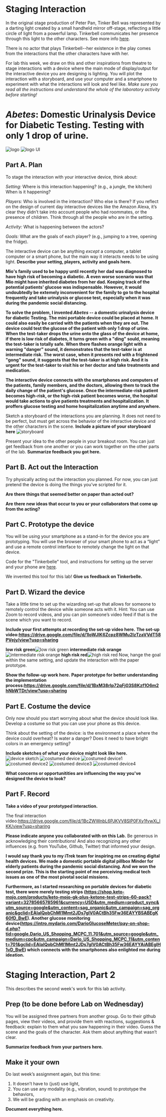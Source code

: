 

# Staging Interaction

In the original stage production of Peter Pan, Tinker Bell was represented by a darting light created by a small handheld mirror off-stage, reflecting a little circle of light from a powerful lamp. Tinkerbell communicates her presence through this light to the other characters. See more info [here](https://en.wikipedia.org/wiki/Tinker_Bell). 

There is no actor that plays Tinkerbell--her existence in the play comes from the interactions that the other characters have with her.



For lab this week, we draw on this and other inspirations from theatre to stage interactions with a device where the main mode of display/output for the interactive device you are designing is lighting. You will plot the interaction with a storyboard, and use your computer and a smartphone to experiment with what the interactions will look and feel like. _Make sure you read all the instructions and understand the whole of the laboratory activity before starting!_

# *Abetes*: Domestic Urinalysis Device for Diabetic Testing. Testing with only 1 drop of urine.
![logo](https://github.com/Jeannelialbedo/Interactive-Lab-Hub/blob/Spring2021/Lab%201/logo.png)
![logo UI](https://github.com/Jeannelialbedo/Interactive-Lab-Hub/blob/Spring2021/Lab%201/logo%20UI.png)

## Part A. Plan 

To stage the interaction with your interactive device, think about:

_Setting:_ Where is this interaction happening? (e.g., a jungle, the kitchen) When is it happening?

_Players:_ Who is involved in the interaction? Who else is there? If you reflect on the design of current day interactive devices like the Amazon Alexa, it’s clear they didn’t take into account people who had roommates, or the presence of children. Think through all the people who are in the setting.

_Activity:_ What is happening between the actors?

_Goals:_ What are the goals of each player? (e.g., jumping to a tree, opening the fridge). 

The interactive device can be anything *except* a computer, a tablet computer or a smart phone, but the main way it interacts needs to be using light.
**Describe your setting, players, activity and goals here.**

**Mio's family used to be happy until recently her dad was diagnosed to have high risk of becoming a diabetic. A even worse scenario was that Mio might have inherited diabetes from her dad. Keeping track of the potential patients' glucose was indispensable. However, it would undoubtedly be extemely inconvenient for the family to go to the hospital frequently and take urinalysis or glucose test, especially when it was during the pandemic social distancing.**

**To solve the problem, I invented *Abetes* -- a domestic urinalysis device for diabetic Testing. The mini portable device could be placed at home. It could also easily be carried with the patients when they are out. The device could test the glucose of the patient with only 1 drop of urine. When the test-taker drops the urine onto the glass of the device at home, if there is low risk of diabetes, it turns green with a "ding" sould, meaning the test-taker is totally safe. When there flashes orange light with a warning "danger" sound, it demonstrates that the test-taker is at intermediate risk. The worst case, when it presents red with a frightened "gong" sound, it suggests that the test-taker is at high risk. And it is urgent for the test-taker to visit his or her doctor and take treatments and medication.**

**The interactive device connects with the smartphones and computers of the patients, family members, and the doctors, allowing them to track the daily change of the patient's glucose. Once the intermediate-risk patient becomes high-risk, or the high-risk patient becomes worse, the hospital would take actions to give patients treatments and hospitalization. It proffers glucose testing and home hospitalization anytime and anywhere.**

Sketch a storyboard of the interactions you are planning. It does not need to be perfect, but must get across the behavior of the interactive device and the other characters in the scene. 
**Include a picture of your storyboard here**
![storyboard](https://github.com/Jeannelialbedo/Interactive-Lab-Hub/blob/Spring2021/Lab%201/storyboard.jpg)

Present your idea to the other people in your breakout room. You can just get feedback from one another or you can work together on the other parts of the lab.
**Summarize feedback you got here.**


## Part B. Act out the Interaction

Try physically acting out the interaction you planned. For now, you can just pretend the device is doing the things you’ve scripted for it. 

**Are there things that seemed better on paper than acted out?**

**Are there new ideas that occur to you or your collaborators that come up from the acting?**


## Part C. Prototype the device

You will be using your smartphone as a stand-in for the device you are prototyping. You will use the browser of your smart phone to act as a “light” and use a remote control interface to remotely change the light on that device. 

Code for the "Tinkerbelle" tool, and instructions for setting up the server and your phone are [here](https://github.com/FAR-Lab/tinkerbelle).

We invented this tool for this lab! 
**Give us feedback on Tinkerbelle.**

## Part D. Wizard the device
Take a little time to set up the wizarding set-up that allows for someone to remotely control the device while someone acts with it. Hint: You can use Zoom to record videos, and you can pin someone’s video feed if that is the scene which you want to record. 

**Include your first attempts at recording the set-up video here.**
**The set-up video:https://drive.google.com/file/d/1loWJlK6Zcpz8WMu2lzTzaVVdT58PVejy/view?usp=sharing**

**low risk green**![low risk green](https://github.com/Jeannelialbedo/Interactive-Lab-Hub/blob/Spring2021/Lab%201/low%20risk%20green.png)
**intermediate risk orange**![intermediate risk orange](https://github.com/Jeannelialbedo/Interactive-Lab-Hub/blob/Spring2021/Lab%201/intermediate%20risk%20orange.png)
**high risk red**![high risk red](https://github.com/Jeannelialbedo/Interactive-Lab-Hub/blob/Spring2021/Lab%201/high%20risk%20red.png)
Now, hange the goal within the same setting, and update the interaction with the paper prototype. 

**Show the follow-up work here.**
**Paper prototype for better understanding the implementation process:https://drive.google.com/file/d/1BxM38rIp72qFj03S8Kzf1O6m2hNbWTDr/view?usp=sharing**

## Part E. Costume the device

Only now should you start worrying about what the device should look like. Develop a costume so that you can use your phone as this device.

Think about the setting of the device: is the environment a place where the device could overheat? Is water a danger? Does it need to have bright colors in an emergency setting?

**Include sketches of what your device might look like here.**
![device sketch](https://github.com/Jeannelialbedo/Interactive-Lab-Hub/blob/Spring2021/Lab%201/device%20sketch.jpg)
![costumed device](https://github.com/Jeannelialbedo/Interactive-Lab-Hub/blob/Spring2021/Lab%201/photos%20of%20costumed%20device.jpg)
![costumed device1](https://github.com/Jeannelialbedo/Interactive-Lab-Hub/blob/Spring2021/Lab%201/photos%20of%20costumed%20device%202.jpg)
![costumed device2](https://github.com/Jeannelialbedo/Interactive-Lab-Hub/blob/Spring2021/Lab%201/photos%20of%20costumed%20device%203.jpg)
![costumed device3](https://github.com/Jeannelialbedo/Interactive-Lab-Hub/blob/Spring2021/Lab%201/photos%20of%20costumed%20device%204.jpg)
![costumed device4](https://github.com/Jeannelialbedo/Interactive-Lab-Hub/blob/Spring2021/Lab%201/photos%20of%20costumed%20device%205.jpg)

**What concerns or opportunitities are influencing the way you've designed the device to look?**


## Part F. Record

**Take a video of your prototyped interaction.**

The final interaction video:https://drive.google.com/file/d/1BcZWWnbL6PJKVV8SlP0FXy1fvwXi_IKK/view?usp=sharing

**Please indicate anyone you collaborated with on this Lab.**
Be generous in acknowledging their contributions! And also recognizing any other influences (e.g. from YouTube, Github, Twitter) that informed your design. 

**I would say thank you to my iTrek team for inspiring me on creating digital health devices. We made a domestic portable digital pillbox Minder for elderly patients during the pandemic social distancing. And we won the second prize. This is the starting point of me perceiving medical tech issues as one of the most pivotal social missions.**

**Furthermore, as I started researching on portable devices for diabetic test, there were merely testing strips (https://shop.keto-mojo.com/products/keto-mojo-gk-plus-ketone-test-strips-60-pack?variant=32785665785961&currency=USD&utm_medium=product_sync&utm_source=google&utm_content=sag_organic&utm_campaign=sag_organic&gclid=EAIaIQobChMI1Mmt2JDs7gIV0ACtBh35Fw36EAYYBSABEgK60fD_BwE). Another glucose monitoring device(https://intro.mydario.com/DarioGlucoseMeter/pay-on-shop-d.php?tid=google.Dario_US_Shopping_MCPC_11.701&utm_source=google&utm_medium=cpc&utm_campaign=Dario_US_Shopping_MCPC_11&utm_content=701&gclid=EAIaIQobChMI1Mmt2JDs7gIV0ACtBh35Fw36EAYYAiABEgIH1vD_BwE) which connects with the smartphones also enlighted me during ideation.**

# Staging Interaction, Part 2 

This describes the second week's work for this lab activity.


## Prep (to be done before Lab on Wednesday)

You will be assigned three partners from another group. Go to their github pages, view their videos, and provide them with reactions, suggestions & feedback: explain to them what you saw happening in their video. Guess the scene and the goals of the character. Ask them about anything that wasn’t clear. 

**Summarize feedback from your partners here.**

## Make it your own

Do last week’s assignment again, but this time: 
1) It doesn’t have to (just) use light, 
2) You can use any modality (e.g., vibration, sound) to prototype the behaviors, 
3) We will be grading with an emphasis on creativity. 

**Document everything here.**
